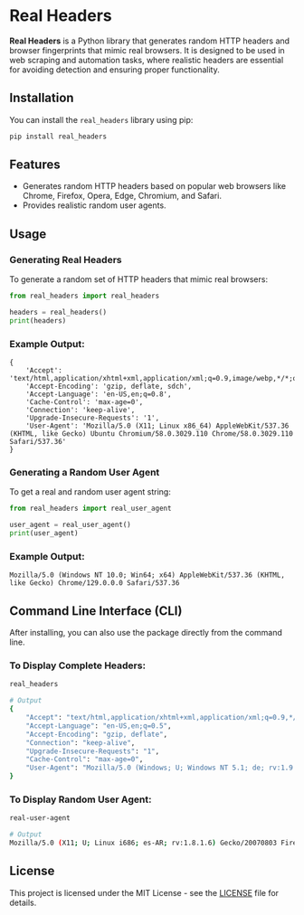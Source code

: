 # Real Headers


**Real Headers** is a Python library that generates random HTTP headers and browser fingerprints that mimic real browsers. It is designed to be used in web scraping and automation tasks, where realistic headers are essential for avoiding detection and ensuring proper functionality.

## Installation

You can install the `real_headers` library using pip:

```bash
pip install real_headers
```

## Features

- Generates random HTTP headers based on popular web browsers like Chrome, Firefox, Opera, Edge, Chromium, and Safari.<br>
- Provides realistic random user agents.

## Usage

### Generating Real Headers

To generate a random set of HTTP headers that mimic real browsers:

```python
from real_headers import real_headers

headers = real_headers()
print(headers)
```

### Example Output:
```
{
    'Accept': 'text/html,application/xhtml+xml,application/xml;q=0.9,image/webp,*/*;q=0.8',
    'Accept-Encoding': 'gzip, deflate, sdch',
    'Accept-Language': 'en-US,en;q=0.8',
    'Cache-Control': 'max-age=0',
    'Connection': 'keep-alive',
    'Upgrade-Insecure-Requests': '1',
    'User-Agent': 'Mozilla/5.0 (X11; Linux x86_64) AppleWebKit/537.36 (KHTML, like Gecko) Ubuntu Chromium/58.0.3029.110 Chrome/58.0.3029.110 Safari/537.36'
}
```

### Generating a Random User Agent

To get a real and random user agent string:

```python
from real_headers import real_user_agent

user_agent = real_user_agent()
print(user_agent)
```

### Example Output:
```
Mozilla/5.0 (Windows NT 10.0; Win64; x64) AppleWebKit/537.36 (KHTML, like Gecko) Chrome/129.0.0.0 Safari/537.36
```

## Command Line Interface (CLI)

After installing, you can also use the package directly from the command line.

### To Display Complete Headers:

```bash
real_headers

# Output
{
    "Accept": "text/html,application/xhtml+xml,application/xml;q=0.9,*/*;q=0.8",
    "Accept-Language": "en-US,en;q=0.5",
    "Accept-Encoding": "gzip, deflate",
    "Connection": "keep-alive",
    "Upgrade-Insecure-Requests": "1",
    "Cache-Control": "max-age=0",
    "User-Agent": "Mozilla/5.0 (Windows; U; Windows NT 5.1; de; rv:1.9.2.2) Gecko/20100316 Firefox/3.6.2 ( .NET CLR 3.0.04506.648)"
}
```

### To Display Random User Agent:

```bash
real-user-agent

# Output
Mozilla/5.0 (X11; U; Linux i686; es-AR; rv:1.8.1.6) Gecko/20070803 Firefox/2.0.0.6 (Swiftfox)
```

## License

This project is licensed under the MIT License - see the [LICENSE](https://github.com/iNadeemDev/real_headers/blob/main/LICENSE) file for details.
